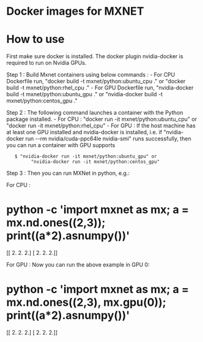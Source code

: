 # Docker images for MXNET
# How to use 

First make sure docker is installed. The docker plugin nvidia-docker is
required to run on Nvidia GPUs.

Step 1 :  Build Mxnet containers using below commands :
	  - For CPU Dockerfile run,
            "docker build -t mxnet/python:ubuntu_cpu ." or
            "docker build -t mxnet/python:rhel_cpu ."
	  - For GPU Dockerfile run,
            "nvidia-docker build -t mxnet/python:ubuntu_gpu ." or
            "nvidia-docker build -t mxnet/python:centos_gpu ."

Step 2 : The following command launches a container with the Python
         package installed.
	 - For CPU : "docker run -it mxnet/python:ubuntu_cpu" or
                     "docker run -it mxnet/python:rhel_cpu"
	 - For GPU :
	   If the host machine has at least one GPU installed and nvidia-docker
           is installed, i.e. if
           "nvidia-docker run --rm nvidia/cuda-ppc64le nvidia-smi" runs successfully,
           then you can run a container with GPU supports

	   $ "nvidia-docker run -it mxnet/python:ubuntu_gpu" or
             "nvidia-docker run -it mxnet/python:centos_gpu"

Step 3 : Then you can run MXNet in python, e.g.:

For CPU :
# python -c 'import mxnet as mx; a = mx.nd.ones((2,3)); print((a*2).asnumpy())'
[[ 2.  2.  2.]
 [ 2.  2.  2.]]

For GPU :
Now you can run the above example in GPU 0:
# python -c 'import mxnet as mx; a = mx.nd.ones((2,3), mx.gpu(0)); print((a*2).asnumpy())'
[[ 2.  2.  2.]
 [ 2.  2.  2.]]
